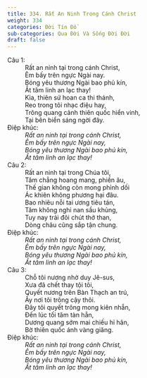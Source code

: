 ```yaml
---
title: 334. Rất An Ninh Trong Cánh Christ
weight: 334
categories: Đời Tín Đồ
sub-categories: Qua Đời Và Sống Đời Đời
draft: false
---
```

<dl><dt>Câu 1:</dt><dd data-verse="1">Rất an ninh tại trong cánh Christ, <br/>Êm bấy trên ngực Ngài nay. <br/>Bóng yêu thương Ngài bao phủ kín, <br/>Ắt tâm linh an lạc thay! <br/>Kìa, thiên sứ hoan ca thi thánh, <br/>Reo trong tôi nhạc điệu hay, <br/>Trông quang cảnh thiên quốc hiển vinh, <br/>Tại bên biển sáng ngời đây. </dd><dt>Điệp khúc:</dt><dd data-chorus="1"><em>Rất an ninh tại trong cánh Christ, <br/>Êm bấy trên ngực Ngài nay, <br/>Bóng yêu thương Ngài bao phủ kín, <br/>Ắt tâm linh an lạc thay! </em></dd><dt>Câu 2:</dt><dd data-verse="2">Rất an ninh tại trong Chúa tôi, <br/>Tâm chẳng hoang mang, phiền âu, <br/>Thế gian không còn mong phỉnh dối <br/>Ác khiên không phương hại đâu. <br/>Bao nhiêu nỗi tai ương tiêu tán, <br/>Tâm không nghi nan sầu khủng, <br/>Tuy nay trải đôi chút thở than, <br/>Dòng châu cũng sắp tận chung. </dd><dt>Điệp khúc:</dt><dd data-chorus="1"><em>Rất an ninh tại trong cánh Christ, <br/>Êm bấy trên ngực Ngài nay, <br/>Bóng yêu thương Ngài bao phủ kín, <br/>Ắt tâm linh an lạc thay! </em></dd><dt>Câu 3:</dt><dd data-verse="3">Chỗ tôi nương nhờ duy Jê-sus, <br/>Xưa đã chết thay tội tôi, <br/>Quyết nương trên Bàn Thạch an trú, <br/>Ấy nơi tôi trông cậy thôi. <br/>Đây tôi quyết trông mong kiên nhẫn, <br/>Đến lúc tối tăm tàn hẳn, <br/>Dương quang sớm mai chiếu hỉ hân, <br/>Bờ thiên quốc ánh vàng giăng. </dd><dt>Điệp khúc:</dt><dd data-chorus="1"><em>Rất an ninh tại trong cánh Christ, <br/>Êm bấy trên ngực Ngài nay, <br/>Bóng yêu thương Ngài bao phủ kín, <br/>Ắt tâm linh an lạc thay! </em></dd></dl>